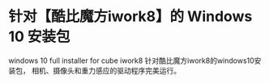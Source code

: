 # 针对【酷比魔方iwork8】的 Windows 10 安装包
windows 10 full installer for cube iwork8
针对酷比魔方iwork8的windows10安装包，
相机、摄像头和重力感应的驱动程序完美运行。


